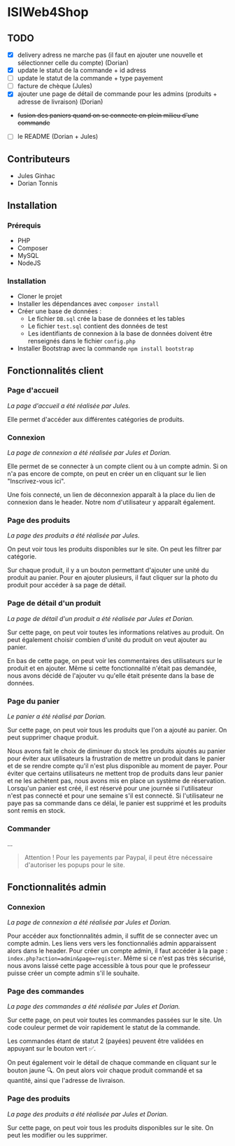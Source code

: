 # ISIWeb4Shop


## TODO

- [x] delivery adress ne marche pas (il faut en ajouter une nouvelle et sélectionner celle du compte) (Dorian)
- [x] update le statut de la commande + id adress
- [ ] update le statut de la commande + type payement
- [ ] facture de chèque (Jules)
- [x] ajouter une page de détail de commande pour les admins (produits + adresse de livraison) (Dorian)
- ~~fusion des paniers quand on se connecte en plein milieu d'une commande~~
- [ ] le README (Dorian + Jules)


## Contributeurs

- Jules Ginhac
- Dorian Tonnis


## Installation

### Prérequis

- PHP
- Composer
- MySQL
- NodeJS

### Installation

- Cloner le projet
- Installer les dépendances avec `composer install`
- Créer une base de données :
    - Le fichier `DB.sql` crée la base de données et les tables
    - Le fichier `test.sql` contient des données de test
    - Les identifiants de connexion à la base de données doivent être renseignés dans le fichier `config.php`
- Installer Bootstrap avec la commande `npm install bootstrap`


## Fonctionnalités client

### Page d'accueil

*La page d'accueil a été réalisée par Jules.*

Elle permet d'accéder aux différentes catégories de produits.

### Connexion

*La page de connexion a été réalisée par Jules et Dorian.*

Elle permet de se connecter à un compte client ou à un compte admin. Si on n'a pas encore de compte, on peut en créer un en cliquant sur le lien "Inscrivez-vous ici".

Une fois connecté, un lien de déconnexion apparaît à la place du lien de connexion dans le header. Notre nom d'utilisateur y apparaît également.

### Page des produits

*La page des produits a été réalisée par Jules.*

On peut voir tous les produits disponibles sur le site. On peut les filtrer par catégorie.

Sur chaque produit, il y a un bouton permettant d'ajouter une unité du produit au panier. Pour en ajouter plusieurs, il faut cliquer sur la photo du produit pour accéder à sa page de détail.

### Page de détail d'un produit

*La page de détail d'un produit a été réalisée par Jules et Dorian.*

Sur cette page, on peut voir toutes les informations relatives au produit. On peut également choisir combien d'unité du produit on veut ajouter au panier.

En bas de cette page, on peut voir les commentaires des utilisateurs sur le produit et en ajouter. Même si cette fonctionnalité n'était pas demandée, nous avons décidé de l'ajouter vu qu'elle était présente dans la base de données.

### Page du panier

*Le panier a été réalisé par Dorian.*

Sur cette page, on peut voir tous les produits que l'on a ajouté au panier. On peut supprimer chaque produit.

Nous avons fait le choix de diminuer du stock les produits ajoutés au panier pour éviter aux utilisateurs la frustration de mettre un produit dans le panier et de se rendre compte qu'il n'est plus disponible au moment de payer. Pour éviter que certains utilisateurs ne mettent trop de produits dans leur panier et ne les achètent pas, nous avons mis en place un système de réservation. Lorsqu'un panier est créé, il est réservé pour une journée si l'utilisateur n'est pas connecté et pour une semaine s'il est connecté. Si l'utilisateur ne paye pas sa commande dans ce délai, le panier est supprimé et les produits sont remis en stock.

### Commander

...

> Attention !
> Pour les payements par Paypal, il peut être nécessaire d'autoriser les popups pour le site.


## Fonctionnalités admin

### Connexion

*La page de connexion a été réalisée par Jules et Dorian.*

Pour accéder aux fonctionnalités admin, il suffit de se connecter avec un compte admin. Les liens vers vers les fonctionnaliés admin apparaissent alors dans le header.
Pour créer un compte admin, il faut accéder à la page : `index.php?action=admin&page=register`. Même si ce n'est pas très sécurisé, nous avons laissé cette page accessible à tous pour que le professeur puisse créer un compte admin s'il le souhaite.

### Page des commandes

*La page des commandes a été réalisée par Jules et Dorian.*

Sur cette page, on peut voir toutes les commandes passées sur le site. Un code couleur permet de voir rapidement le statut de la commande.

Les commandes étant de statut 2 (payées) peuvent être validées en appuyant sur le bouton vert ✅.

On peut également voir le détail de chaque commande en cliquant sur le bouton jaune 🔍. On peut alors voir chaque produit commandé et sa quantité, ainsi que l'adresse de livraison.

### Page des produits

*La page des produits a été réalisée par Jules et Dorian.*

Sur cette page, on peut voir tous les produits disponibles sur le site. On peut les modifier ou les supprimer.